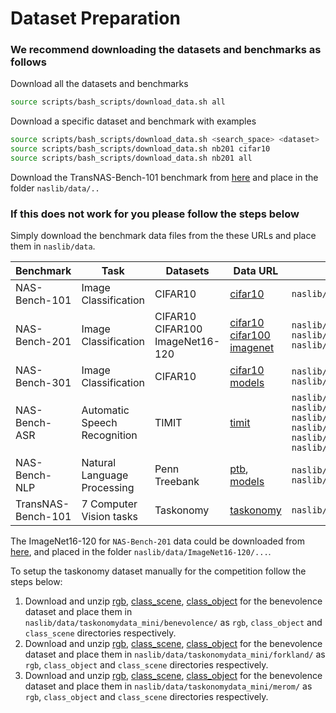 
<h1> Dataset Preparation</h1>

### We recommend downloading the datasets and benchmarks as follows
Download all the datasets and benchmarks
```bash
source scripts/bash_scripts/download_data.sh all 
```
Download a specific dataset and benchmark with examples
```bash
source scripts/bash_scripts/download_data.sh <search_space> <dataset> 
source scripts/bash_scripts/download_data.sh nb201 cifar10
source scripts/bash_scripts/download_data.sh nb201 all 
```
Download the TransNAS-Bench-101 benchmark from [here](https://www.noahlab.com.hk/opensource/vega/page/doc.html?path=datasets/transnasbench101) and place in the folder `naslib/data/..`


### If this does not work for you please follow the steps below

Simply download the benchmark data files from the these URLs and place them in `naslib/data`.

| Benchmark     | Task                               | Datasets | Data URL                                                                                                                                                                                                                                                                                                                                                                                         | Required Files                                                                                                                                                                                                                                                                |
|---------------|------------------------------------|----------|--------------------------------------------------------------------------------------------------------------------------------------------------------------------------------------------------------------------------------------------------------------------------------------------------------------------------------------------------------------------------------------------------|-------------------------------------------------------------------------------------------------------------------------------------------------------------------------------------------------------------------------------------------------------------------------------|
|NAS-Bench-101  | Image Classification   |                    CIFAR10                   | [cifar10](https://drive.google.com/file/d/1oORtEmzyfG1GcnPHh0ijCs0gCHKEThNx/view?usp=sharing)                                                                                                                                                                                                                                                                                                    | `naslib/data/nasbench_only108.pkl`                                                                                                                                                                                                                                            |
|NAS-Bench-201  | Image Classification   |  CIFAR10 <br> CIFAR100 <br> ImageNet16-120   | [cifar10](https://drive.google.com/file/d/1sh8pEhdrgZ97-VFBVL94rI36gedExVgJ/view?usp=sharing) <br> [cifar100](https://drive.google.com/file/d/1hV6-mCUKInIK1iqZ0jfBkcKaFmftlBtp/view?usp=sharing) <br> [imagenet](https://drive.google.com/file/d/1FVCn54aQwD6X6NazaIZ_yjhj47mOGdIH/view?usp=sharing) | `naslib/data/nb201_cifar10_full_training.pickle` <br> `naslib/data/nb201_cifar100_full_training.pickle` <br>  `naslib/data/nb201_ImageNet16_full_training.pickle`                                                                    |
|NAS-Bench-301  | Image Classification   |                    CIFAR10                   | [cifar10](https://drive.google.com/file/d/1YJ80Twt9g8Gaf8mMgzK-f5hWaVFPlECF/view?usp=sharing) <br> [models](https://figshare.com/articles/software/nasbench301_models_v1_0_zip/13061510)                                                                                                                                                                                                         | `naslib/data/nb301_full_training.pickle` <br> `naslib/data/nb_models/...`                                                                                                                                                                                                     |
|NAS-Bench-ASR  | Automatic Speech Recognition  |               TIMIT                   | [timit](https://github.com/SamsungLabs/nb-asr/releases/tag/v1.1.0)                                                                                                                                                                                                                                                                                                                               | `naslib/data/nb-asr-bench-gtx-1080ti-fp32.pickle` <br> `naslib/data/nb-asr-bench-jetson-nano-fp32.pickle` <br> `naslib/data/nb-asr-e40-1234.pickle` <br> `naslib/data/nb-asr-e40-1235.pickle` <br> `naslib/data/nb-asr-e40-1236.pickle` <br> `naslib/data/nb-asr-info.pickle`
|NAS-Bench-NLP  | Natural Language Processing   |           Penn Treebank               | [ptb](https://drive.google.com/file/d/1DtrmuDODeV2w5kGcmcHcGj5JXf2qWg01/view?usp=sharing), [models](https://drive.google.com/file/d/13Kbn9VWHuBdSN3lG4Mbyr2-VdrTsfLfd/view?usp=sharing)                                                                                                                                                                                                          | `naslib/data/nb_nlp.pickle` <br> `naslib/data/nbnlp_v01/...`                                                                                                                                                                                                                  |
|TransNAS-Bench-101  | 7 Computer Vision tasks  |             Taskonomy                 | [taskonomy](https://www.noahlab.com.hk/opensource/vega/page/doc.html?path=datasets/transnasbench101)                                                                                                                                                                                                                                                                                             | `naslib/data/transnas-bench_v10141024.pth`                                                                                                                                                                                                                                    |

The ImageNet16-120 for `NAS-Bench-201` data could be downloaded from [here](https://drive.google.com/drive/folders/1NE63Vdo2Nia0V7LK1CdybRLjBFY72w40), and placed in the folder `naslib/data/ImageNet16-120/...`.

To setup the taskonomy dataset manually for the competition follow the steps below:
1. Download and unzip [rgb](http://downloads.cs.stanford.edu/downloads/taskonomy_data/rgb/benevolence_rgb.tar), [class_scene](http://downloads.cs.stanford.edu/downloads/taskonomy_data/class_scene/benevolence_class_scene.tar), [class_object](http://downloads.cs.stanford.edu/downloads/taskonomy_data/class_object/benevolence_class_object.tar
   ) for the benevolence dataset and place them in ```naslib/data/taskonomydata_mini/benevolence/``` as ```rgb```, ```class_object``` and ```class_scene``` directories respectively.
2. Download and unzip [rgb](http://downloads.cs.stanford.edu/downloads/taskonomy_data/rgb/forkland_rgb.tar), [class_scene](http://downloads.cs.stanford.edu/downloads/taskonomy_data/class_scene/forkland_class_scene.tar), [class_object](http://downloads.cs.stanford.edu/downloads/taskonomy_data/class_object/forkland_class_object.tar
   ) for the benevolence dataset and place them in ```naslib/data/taskonomydata_mini/forkland/``` as ```rgb```, ```class_object``` and ```class_scene``` directories respectively.
3.  Download and unzip [rgb](http://downloads.cs.stanford.edu/downloads/taskonomy_data/rgb/merom_rgb.tar), [class_scene](http://downloads.cs.stanford.edu/downloads/taskonomy_data/class_scene/merom_class_scene.tar), [class_object](http://downloads.cs.stanford.edu/downloads/taskonomy_data/class_object/merom_class_object.tar
    ) for the benevolence dataset and place them in ```naslib/data/taskonomydata_mini/merom/``` as ```rgb```, ```class_object``` and ```class_scene``` directories respectively.
